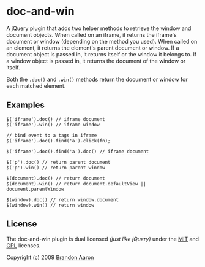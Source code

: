 # doc-and-win

A jQuery plugin that adds two helper methods to retrieve the window and document objects. When called on an iframe, it returns the iframe's document or window (depending on the method you used). When called on an element, it returns the element's parent document or window. If a document object is passed in, it returns itself or the window it belongs to. If a window object is passed in, it returns the document of the window or itself.

Both the `.doc()` and `.win()` methods return the document or window for each matched element.

## Examples

    $('iframe').doc() // iframe document
    $('iframe').win() // iframe window
    
    // bind event to a tags in iframe
    $('iframe').doc().find('a').click(fn);

    $('iframe').doc().find('a').doc() // iframe document

    $('p').doc() // return parent document
    $('p').win() // return parent window

    $(document).doc() // return document
    $(document).win() // return document.defaultView || document.parentWindow

    $(window).doc() // return window.document
    $(window).win() // return window

## License

The doc-and-win plugin is dual licensed *(just like jQuery)* under the [MIT](http://www.opensource.org/licenses/mit-license.php) and [GPL](http://www.opensource.org/licenses/gpl-license.php) licenses.

Copyright (c) 2009 [Brandon Aaron](http://brandonaaron.net)
